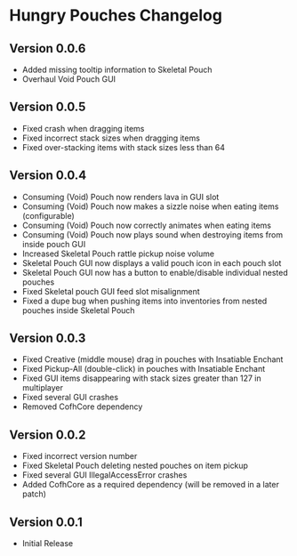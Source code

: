 # Hungry Pouches Changelog

## Version 0.0.6
- Added missing tooltip information to Skeletal Pouch
- Overhaul Void Pouch GUI

## Version 0.0.5
- Fixed crash when dragging items
- Fixed incorrect stack sizes when dragging items
- Fixed over-stacking items with stack sizes less than 64

## Version 0.0.4
- Consuming (Void) Pouch now renders lava in GUI slot
- Consuming (Void) Pouch now makes a sizzle noise when eating items (configurable)
- Consuming (Void) Pouch now correctly animates when eating items
- Consuming (Void) Pouch now plays sound when destroying items from inside pouch GUI
- Increased Skeletal Pouch rattle pickup noise volume
- Skeletal Pouch GUI now displays a valid pouch icon in each pouch slot
- Skeletal Pouch GUI now has a button to enable/disable individual nested pouches
- Fixed Skeletal pouch GUI feed slot misalignment
- Fixed a dupe bug when pushing items into inventories from nested pouches inside Skeletal Pouch


## Version 0.0.3
- Fixed Creative (middle mouse) drag in pouches with Insatiable Enchant
- Fixed Pickup-All (double-click) in pouches with Insatiable Enchant
- Fixed GUI items disappearing with stack sizes greater than 127 in multiplayer
- Fixed several GUI crashes
- Removed CofhCore dependency


## Version 0.0.2
- Fixed incorrect version number
- Fixed Skeletal Pouch deleting nested pouches on item pickup
- Fixed several GUI IllegalAccessError crashes
- Added CofhCore as a required dependency (will be removed in a later patch)


## Version 0.0.1
- Initial Release